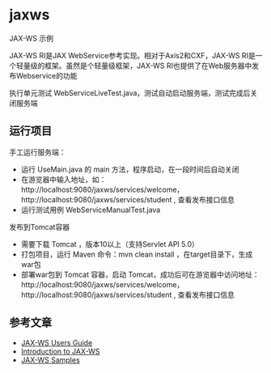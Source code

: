 # jaxws

JAX-WS 示例

JAX-WS RI是JAX WebService参考实现。相对于Axis2和CXF，JAX-WS RI是一个轻量级的框架。虽然是个轻量级框架，JAX-WS RI也提供了在Web服务器中发布Webservice的功能

执行单元测试 WebServiceLiveTest.java，测试自动启动服务端，测试完成后关闭服务端

## 运行项目

手工运行服务端：
* 运行 UseMain.java 的 main 方法，程序启动，在一段时间后自动关闭
* 在游览器中输入地址，如：http://localhost:9080/jaxws/services/welcome， http://localhost:9080/jaxws/services/student , 查看发布接口信息
* 运行测试用例 WebServiceManualTest.java

发布到Tomcat容器
* 需要下载 Tomcat ，版本10以上（支持Servlet API 5.0）
* 打包项目，运行 Maven 命令：mvn clean install ，在target目录下，生成war包
* 部署war包到 Tomcat 容器，启动 Tomcat，成功后可在游览器中访问地址：http://localhost:9080/jaxws/services/welcome， http://localhost:9080/jaxws/services/student , 查看发布接口信息

## 参考文章

- [JAX-WS Users Guide](https://javaee.github.io/metro-jax-ws/doc/user-guide/ch03.html)
- [Introduction to JAX-WS](https://www.baeldung.com/jax-ws)
- [JAX-WS Samples](https://github.com/javaee/metro-jax-ws/tree/master/jaxws-ri/samples/src/main/samples)
